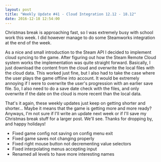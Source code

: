 ```yaml
---
layout: post
title: "Weekly Update #41 - Cloud Integration 12.12 - 18.12"
date: 2016-12-18 12:54:00
---
```


Christmas break is approaching fast, so I was extremely busy with school work this week. I did however manage to do some Steamworks integration at the end of the week.

As a nice and small introduction to the Steam API I decided to implement cloud syncing to the game. After figuring out how the Steam Remote Cloud system works the implementation was quite straight forward. Basically, I just download the content from the cloud and overwrite the local files with the cloud data. This worked just fine, but I also had to take the case where the user plays the game offline into account. It would be extremely annoying if I were to overwrite the user's progression with an earlier save file. So, I also need to do a save date check with the files, and only overwrite if the date on the cloud is more recent than the local data.

That's it again, these weekly updates just keep on getting shorter and shorter... Maybe it means that the game is getting more and more ready? Anyways, I'm not sure if I'll write an update next week or if I'll save my Christmas break stuff for a larger post. We'll see. Thanks for dropping by, and happy holidays!

* Fixed game config not saving on config menu exit
* Fixed game saves not changing properly
* Fixed right mouse button not decrementing value selectors
* Fixed interpolating menus accepting input
* Renamed all levels to have more interesting names
